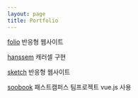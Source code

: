 ```yaml
---
layout: page
title: Portfolio
---
```


[folio](./includes/folio/index.html) 반응형 웹사이트

[hanssem](./includes/hanssem/view/hanssem_main.html) 캐러셀 구현

[sketch](./includes/sketch/index.html) 반응형 웹사이트

[soobook]() 패스트캠퍼스 팀프로젝트 vue.js 사용